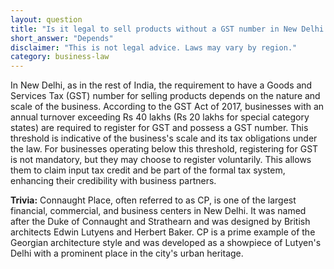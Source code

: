 ```yaml
---
layout: question
title: "Is it legal to sell products without a GST number in New Delhi's Connaught Place?"
short_answer: "Depends"
disclaimer: "This is not legal advice. Laws may vary by region."
category: business-law
---
```

In New Delhi, as in the rest of India, the requirement to have a Goods and Services Tax (GST) number for selling products depends on the nature and scale of the business. According to the GST Act of 2017, businesses with an annual turnover exceeding Rs 40 lakhs (Rs 20 lakhs for special category states) are required to register for GST and possess a GST number. This threshold is indicative of the business's scale and its tax obligations under the law. For businesses operating below this threshold, registering for GST is not mandatory, but they may choose to register voluntarily. This allows them to claim input tax credit and be part of the formal tax system, enhancing their credibility with business partners.

**Trivia:** Connaught Place, often referred to as CP, is one of the largest financial, commercial, and business centers in New Delhi. It was named after the Duke of Connaught and Strathearn and was designed by British architects Edwin Lutyens and Herbert Baker. CP is a prime example of the Georgian architecture style and was developed as a showpiece of Lutyen's Delhi with a prominent place in the city's urban heritage.
